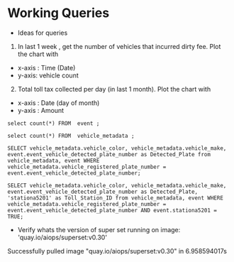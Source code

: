# Working Queries

- Ideas for queries

1)  In last 1 week , get the number of vehicles that incurred dirty fee. Plot the chart with 
- x-axis : Time (Date) 
- y-axis: vehicle count

2) Total toll tax collected per day (in last 1 month). Plot the chart with 
- x-axis : Date (day of month)
- y-axis : Amount



```
select count(*) FROM  event ;

select count(*) FROM  vehicle_metadata ;

SELECT vehicle_metadata.vehicle_color, vehicle_metadata.vehicle_make, event.event_vehicle_detected_plate_number as Detected_Plate from vehicle_metadata, event WHERE vehicle_metadata.vehicle_registered_plate_number = event.event_vehicle_detected_plate_number;

SELECT vehicle_metadata.vehicle_color, vehicle_metadata.vehicle_make, event.event_vehicle_detected_plate_number as Detected_Plate, 'stationa5201' as Toll_Station_ID from vehicle_metadata, event WHERE vehicle_metadata.vehicle_registered_plate_number = event.event_vehicle_detected_plate_number AND event.stationa5201 = TRUE;

```

- Verify whats the version of super set running 
on image: 'quay.io/aiops/superset:v0.30'

Successfully pulled image "quay.io/aiops/superset:v0.30" in 6.958594017s
